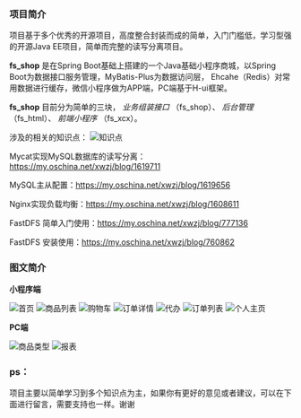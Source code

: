 ### 项目简介 

项目基于多个优秀的开源项目，高度整合封装而成的简单，入门门槛低，学习型强的开源Java EE项目，简单而完整的读写分离项目。

 **fs_shop** 是在Spring Boot基础上搭建的一个Java基础小程序商城，以Spring Boot为数据接口服务管理，MyBatis-Plus为数据访问层， Ehcahe（Redis）对常用数据进行缓存，微信小程序做为APP端，PC端基于H-ui框架。

 **fs_shop** 目前分为简单的三块， _业务组装接口_ （fs_shop）、  _后台管理_ （fs_html）、 _前端小程序_ （fs_xcx）。 

涉及的相关的知识点：
![知识点](https://gitee.com/uploads/images/2018/0224/132044_325d57a5_629055.png "QQ截图20180224130332.png")

Mycat实现MySQL数据库的读写分离：https://my.oschina.net/xwzj/blog/1619711

MySQL主从配置：https://my.oschina.net/xwzj/blog/1619656

Nginx实现负载均衡：https://my.oschina.net/xwzj/blog/1608611

FastDFS 简单入门使用：https://my.oschina.net/xwzj/blog/777136

FastDFS 安装使用：https://my.oschina.net/xwzj/blog/760862

### 图文简介
 **小程序端** 

![首页](https://gitee.com/uploads/images/2018/0224/133115_4bba27a5_629055.png "首页.png")
![商品列表](https://gitee.com/uploads/images/2018/0224/133136_0ee1ab31_629055.png "商品列表.png")
![购物车](https://gitee.com/uploads/images/2018/0224/133157_b33a90ea_629055.png "购物车.png")
![订单详情](https://gitee.com/uploads/images/2018/0224/133214_12f2ddcc_629055.png "订单详情.png")
![代办](https://gitee.com/uploads/images/2018/0224/133230_a8f4cca1_629055.png "代办.png")
![订单列表](https://gitee.com/uploads/images/2018/0224/133243_81bfd3fa_629055.png "订单列表.png")
![个人主页](https://gitee.com/uploads/images/2018/0224/133314_8d76b97e_629055.png "个人主页.png")


 **PC端** 

![商品类型](https://gitee.com/uploads/images/2018/0224/133354_87b0e111_629055.png "商品类型管理.png")
![报表](https://gitee.com/uploads/images/2018/0224/133408_ee1c48aa_629055.png "报表.png")





### ps：
项目主要以简单学习到多个知识点为主，如果你有更好的意见或者建议，可以在下面进行留言，需要支持也一样。谢谢
